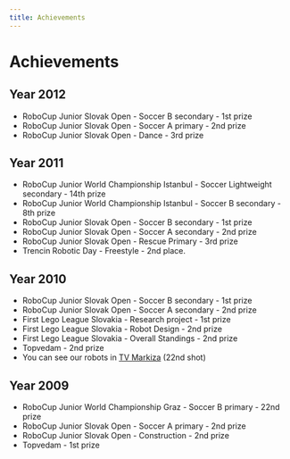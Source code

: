 ```yaml
---
title: Achievements
---
```


# Achievements

Year 2012
---------

- RoboCup Junior Slovak Open - Soccer B secondary - 1st prize
- RoboCup Junior Slovak Open - Soccer A primary - 2nd prize
- RoboCup Junior Slovak Open - Dance - 3rd prize

Year 2011
---------

- RoboCup Junior World Championship Istanbul - Soccer Lightweight secondary - 14th prize
- RoboCup Junior World Championship Istanbul - Soccer B secondary - 8th prize
- RoboCup Junior Slovak Open - Soccer B secondary - 1st prize
- RoboCup Junior Slovak Open - Soccer A secondary - 2nd prize
- RoboCup Junior Slovak Open - Rescue Primary - 3rd prize
- Trencin Robotic Day - Freestyle - 2nd place.

Year 2010
---------

- RoboCup Junior Slovak Open - Soccer B secondary - 1st prize
- RoboCup Junior Slovak Open - Soccer A secondary - 2nd prize
- First Lego League Slovakia - Research project - 1st prize
- First Lego League Slovakia - Robot Design - 2nd prize
- First Lego League Slovakia - Overall Standings - 2nd prize
- Topvedam - 2nd prize
- You can see our robots in [TV Markiza](http://video.markiza.sk/archiv-tv-markiza/televizne-noviny/39114) (22nd shot)

Year 2009
---------

- RoboCup Junior World Championship Graz - Soccer B primary - 22nd prize
- RoboCup Junior Slovak Open - Soccer A primary - 2nd prize
- RoboCup Junior Slovak Open - Construction - 2nd prize
- Topvedam - 1st prize
